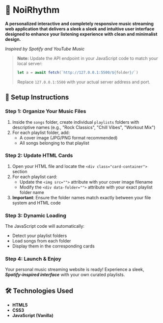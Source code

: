 # 🎵 NoiRhythm

**A personalized interactive and completely responsive music streaming web application that delivers a sleek a sleek and intuitive user interface designed to enhance your listening experience with clean and minimalist design.** 
          
  *Inspired by Spotify and YouTube Music*

> **Note:** Update the API endpoint in your JavaScript code to match your local server:
> ```javascript
> let a = await fetch(`http://127.0.0.1:5500/${folder}/`)
> ```
> Replace `127.0.0.1:5500` with your actual server address and port.


## 🚀 Setup Instructions

### **Step 1: Organize Your Music Files**
1. Inside the `songs` folder, create individual `playlists` folders with descriptive names (e.g., "Rock Classics", "Chill Vibes", "Workout Mix")
2. For each playlist folder, add:
   - A cover image (JPG/PNG format recommended)
   - All songs belonging to that playlist

### **Step 2: Update HTML Cards**
1. Open your HTML file and locate the `<div class="card-container">` section
2. For each playlist card:
   - Update the `<img src="">` attribute with your cover image filename
   - Modify the `<div data-folder="">` attribute with your exact playlist folder name
3. **Important**: Ensure the folder names match exactly between your file system and HTML code

### **Step 3: Dynamic Loading**
The JavaScript code will automatically:
- Detect your playlist folders
- Load songs from each folder
- Display them in the corresponding cards

### **Step 4: Launch & Enjoy**
Your personal music streaming website is ready! Experience a sleek, ***Spotify-inspired interface*** with your own curated playlists.

## 🛠️ Technologies Used
- **HTML5**
- **CSS3**
- **JavaScript (Vanilla)**


